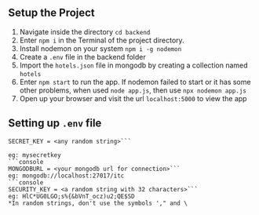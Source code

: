 ## Setup the Project

1. Navigate inside the directory `cd backend`
2. Enter `npm i` in the Terminal of the project directory.
3. Install nodemon on your system `npm i -g nodemon`
4. Create a `.env` file in the backend folder
5. Import the `hotels.json` file in mongodb by creating a collection named `hotels`
6. Enter `npm start` to run the app. If nodemon failed to start or it has some other problems, when used `node app.js`, then use `npx nodemon app.js`
7. Open up your browser and visit the url `localhost:5000` to view the app

## Setting up `.env` file

```console
SECRET_KEY = <any random string>```

eg: mysecretkey
```console
MONGODBURL = <your mongodb url for connection>```
eg: mongodb://localhost:27017/itc
```console
SECURITY_KEY = <a random string with 32 characters>```
eg: HlC*UG0LGO;s%{&bVnT_ocz)u2;QE$SD
*In random strings, don't use the symbols '," and \
